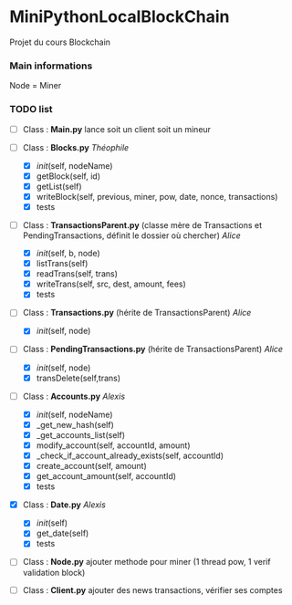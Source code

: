 # MiniPythonLocalBlockChain
Projet du cours Blockchain

### Main informations
Node = Miner

### TODO list
- [ ] Class : **Main.py** lance soit un client soit un mineur

- [ ] Class : **Blocks.py** _Théophile_
  - [x] _init_(self, nodeName)
  - [x] getBlock(self, id)
  - [x] getList(self)
  - [x] writeBlock(self, previous, miner, pow, date, nonce, transactions)
  - [x] tests

- [ ] Class : **TransactionsParent.py** (classe mère de Transactions et PendingTransactions, définit le dossier où chercher) _Alice_
  - [x] _init_(self, b, node)
  - [x] listTrans(self)
  - [x] readTrans(self, trans)
  - [x] writeTrans(self, src, dest, amount, fees)
  - [x] tests

- [ ] Class : **Transactions.py** (hérite de TransactionsParent) _Alice_
  - [x] _init_(self, node)

- [ ] Class : **PendingTransactions.py** (hérite de TransactionsParent) _Alice_
  - [x] _init_(self, node)
  - [x] transDelete(self,trans)

- [ ] Class : **Accounts.py** _Alexis_
  - [x] _init_(self, nodeName)
  - [x] _get_new_hash(self)
  - [x] _get_accounts_list(self)
  - [x] modify_account(self, accountId, amount)
  - [x] _check_if_account_already_exists(self, accountId)
  - [x] create_account(self, amount)
  - [x] get_account_amount(self, accountId)
  - [x] tests

- [x] Class : **Date.py** _Alexis_
  - [x] _init_(self)
  - [x] get_date(self)
  - [x] tests

- [ ] Class : **Node.py** ajouter methode pour miner (1 thread pow, 1 verif validation block)

- [ ] Class : **Client.py** ajouter des news transactions, vérifier ses comptes

